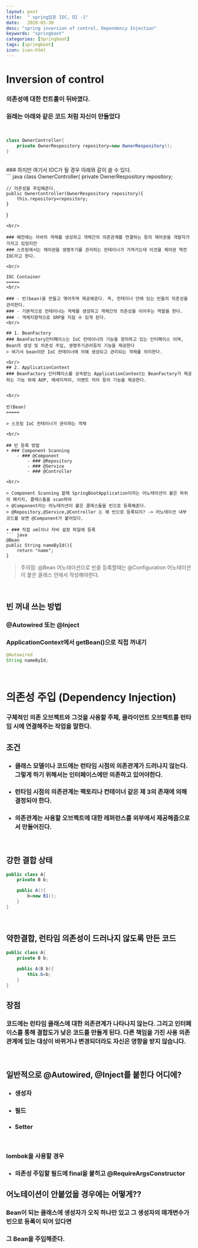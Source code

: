 ```yaml
---
layout: post
title:  " spring입문 IOC, DI -1"
date:   2020-05-30
desc: "spring inversion of control, Dependency Injection"
keywords: "springboot"
categories: [Springboot]
tags: [springboot]
icon: icon-html
---
```


Inversion of control
=====

### 의존성에 대한 컨트롤이 뒤바꼈다.
### 원래는 아래와 같은 코드 처럼 자신이 만들었다
<br/>

``` java
class OwnerController{
    private OwnerRespository repository=new OwnerRespository();
}

```
<br/>
### 하지만 여기서 IOC가 될 경우 아래와 같이 쓸 수 있다.
<br/>
``` java
class OwnerController{
    private OwnerRespository repository;

    // 의존성을 주입해준다.
    public OwnerController(OwnerRespository repository){
        this.repository=repository;
    }
    
}

```
<br/>

### 예전에는 자바의 객체를 생성하고 객체간의 의존관계를 연결하는 등의 제어권을 개발자가 가지고 있었지만
### 스프링에서는 제어권을 생명주기를 관리하는 컨테이너가 가져가는데 이것을 제어권 역전 IOC라고 한다.

<br/>

IOC Container   
=====
<br/>

### - 빈(bean)을 만들고 엮어주며 제공해준다. 즉, 컨테이너 안에 있는 빈들의 의존성을 관리한다.
### - 기본적으로 컨테이너는 객체를 생성하고 객체간의 의존성을 이어주는 역할을 한다.
### - 객체지향적으로 SRP을 지킬 수 있게 된다.
<br/>

## 1. BeanFactory
### BeanFactory인터페이스는 IoC 컨테이너의 기능을 정의하고 있는 인터페이스 이며, Bean의 생성 및 의존성 주입, 생명주기관리등의 기능을 제공한다
> 여기서 bean이란 IoC 컨테이너에 의해 생성되고 관리되는 객체를 의미한다.

<br/>
## 2. ApplicationContext
### BeanFactory 인터페이스를 상속받는 ApplicationContext는 BeanFactory가 제공하는 기능 외에 AOP, 메세지처리, 이벤트 처리 등의 기능을 제공한다.


<br/>

빈(Bean)
=====

> 스프링 IoC 컨테이너가 관리하는 객체

<br/>

## 빈 등록 방법
+ ### Component Scanning
    - ### @Component
        - ### @Repository
        - ### @Service
        - ### @Controller   

<br/>

> Component Scanning 할때 SpringBootApplication이라는 어노테이션이 붙은 하위의 패키지, 클래스들을 scan하여
> @Component라는 어노테이션이 붙은 클래스들을 빈으로 등록해준다.
> @Repository,@Service,@Controller 는 왜 빈으로 등록되지? -> 어노테이션 내부 코드를 보면 @Component가 붙어있다.

+ ### 직접 xml이나 자바 설정 파일에 등록
``` java
@Bean
public String nameById(){
    return "name";
}
```
> 주의점: @Bean 어노테이션으로 빈을 등록할때는 @Configuration 어노테이션이 붙은 클래스 안에서 작성해야한다.

<br/>

## 빈 꺼내 쓰는 방법
### @Autowired 또는 @Inject
### ApplicationContext에서 getBean()으로 직접 꺼내기

``` java
@Autowired
String nameById;

```

<br/>

의존성 주입 (Dependency Injection)
=====
### 구체적인 의존 오브젝트와 그것을 사용할 주체, 클라이언트 오브젝트를 런타임 시에 연결해주는 작업을 말한다.

## 조건
+ ### 클래스 모델이나 코드에는 런타임 시점의 의존관계가 드러나지 않는다. 그렇게 하기 위해서는 인터페이스에만 의존하고 있어야한다.
+ ### 런타임 시점의 의존관계는 팩토리나 컨테이너 같은 제 3의 존재에 의해 결정되야 한다.
+ ### 의존관계는 사용할 오브젝트에 대한 레퍼런스를 외부에서 제공해줌으로서 만들어진다.

<br/>

## 강한 결합 상태 
``` java
public class A{
    private B b;

    public A(){
        b=new B1();
    }
}

```

<br/>

## 약한결합, 런타임 의존성이 드러나지 않도록 만든 코드
``` java
public class A{
    private B b;
    
    public A(B b){
        this.b=b;
    }
}
```

## 장점
### 코드에는 런타임 클래스에 대한 의존관계가 나타나지 않는다. 그리고 인터페이스를 통해 결합도가 낮은 코드를 만들게 된다. 다른 책임을 가진 사용 의존관계에 있는 대상이 바뀌거나 변경되더라도 자신은 영향을 받지 않습니다.

<br/>

## 일반적으로 @Autowired, @Inject를 붙힌다 어디에?
+ ### 생성자
+ ### 필드
+ ### Setter

<br/>

### lombok을 사용할 경우
+ ### 의존성 주입할 필드에 final을 붙히고 @RequireArgsConstructor

## 어노테이션이 안붙었을 경우에는 어떻게??
### Bean이 되는 클래스에 생성자가 오직 하나만 있고 그 생성자의 매개변수가 빈으로 등록이 되어 있다면
### 그 Bean을 주입해준다.